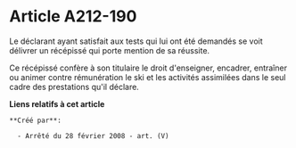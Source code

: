 # Article A212-190

Le déclarant ayant satisfait aux tests qui lui ont été demandés se voit délivrer un récépissé qui porte mention de sa
réussite.

Ce récépissé confère à son titulaire le droit d'enseigner, encadrer, entraîner ou animer contre rémunération le ski et les
activités assimilées dans le seul cadre des prestations qu'il déclare.

**Liens relatifs à cet article**

	**Créé par**:

	  - Arrêté du 28 février 2008 - art. (V)
